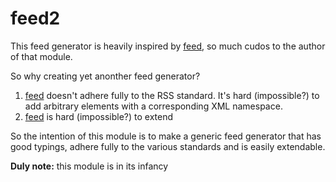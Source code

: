 # feed2
This feed generator is heavily inspired by [feed][jpmonette],
so much cudos to the author of that module.

So why creating yet anonther feed generator?

  1. [feed][jpmonette] doesn't adhere fully to the RSS standard. It's hard
     (impossible?) to add arbitrary elements with a corresponding XML
     namespace.
  2. [feed][jpmonette] is hard (impossible?) to extend

So the intention of this module is to make a generic feed generator that has
good typings, adhere fully to the various standards and is easily extendable.

**Duly note:** this module is in its infancy

[jpmonette]: https://github.com/jpmonette/feed
